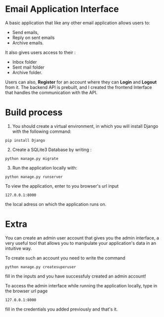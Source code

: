 # Email Application Interface

A basic application that like any other email application allows users to:

* Send emails,
* Reply on sent emails
* Archive emails. 

It also gives users access to their :

* Inbox folder
* Sent mail folder
* Archive folder.
 
Users can also, **Register** for an account where they can **Login** and **Logout** from it. 
The backend API is prebuilt, and I created the frontend Interface that handles the communication with the API.

# Build process
1. You should create a virtual environment, in which you will install Django with the following command:
```
pip install Django

```
2. Create a SQLite3 Database by writing :
```
python manage.py migrate

```
3. Run the application locally with:
```
python manage.py runserver

```
To view the application, enter to you browser's url input 
```
127.0.0.1:8000
```
the local adress on which the application runs on. 

# Extra
You can create an admin user account that gives you the admin interface, a very useful tool that allows you to manipulate your application's data in an intuitive way.

To create such an account you need to write the command
```
python manage.py createsuperuser

```
fill in the inputs and you have successfuly created an admin account!

To access the admin interface while running the application locally, type in the browser url page
```
127.0.0.1:8000
```
fill in the credentials you added previously and that's it.
